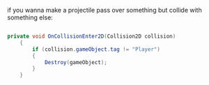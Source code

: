 if you wanna make a projectile pass over something but collide with something else:
```cs

private void OnCollisionEnter2D(Collision2D collision)
    {
        if (collision.gameObject.tag != "Player")
        {
            Destroy(gameObject);
        }
    }
```